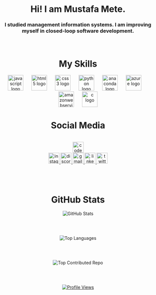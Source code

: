 <h1 align="center">Hi! I am Mustafa Mete.</h1>
<h3 align="center">I studied management information systems. I am improving myself in closed-loop software development.</h3>

###
</br>
 <h1 align="center">My Skills</h1>
<div align="center">
  <img src="https://cdn.jsdelivr.net/gh/devicons/devicon/icons/javascript/javascript-original.svg" height="50" alt="javascript logo"  />
  <img width="18" />
  <img src="https://cdn.jsdelivr.net/gh/devicons/devicon/icons/html5/html5-original.svg" height="50" alt="html5 logo"  />
  <img width="18" />
  <img src="https://cdn.jsdelivr.net/gh/devicons/devicon/icons/css3/css3-original.svg" height="50" alt="css3 logo"  />
  <img width="18" />
  <img src="https://cdn.jsdelivr.net/gh/devicons/devicon/icons/python/python-original.svg" height="50" alt="python logo"  />
  <img width="18" />
  <img src="https://cdn.jsdelivr.net/gh/devicons/devicon/icons/anaconda/anaconda-original.svg" height="50" alt="anaconda logo"  />
  <img width="18" />
  <img src="https://cdn.jsdelivr.net/gh/devicons/devicon/icons/azure/azure-original.svg" height="50" alt="azure logo"  />
  <img width="18" />
  <img src="https://cdn.jsdelivr.net/gh/devicons/devicon/icons/amazonwebservices/amazonwebservices-original.svg" height="50" alt="amazonwebservices logo"  />
  <img width="18" />
  <img src="https://cdn.jsdelivr.net/gh/devicons/devicon/icons/c/c-original.svg" height="50" alt="c logo"  />
</div>

###
 <h1 align="center">Social Media</h1>
</br>
<div align="center">
  <a href="https://codepen.io/Mustafametex31" target="_blank">
    <img src="https://img.shields.io/static/v1?message=Code Pen&logo=codepen&label=&color=F5460E&logoColor=white&labelColor=&style=for-the-badge" height="35" alt="codepen logo"  />
  </a>
  <div align="center">
  <a href="https://www.instagram.com/mustafa_mx31/" target="_blank">
    <img src="https://img.shields.io/static/v1?message=Instagram&logo=instagram&label=&color=E4405F&logoColor=white&labelColor=&style=for-the-badge" height="35" alt="instagram logo"  />
  </a>
  <a href="https://discord.gg/libertynetwork" target="_blank">
    <img src="https://img.shields.io/static/v1?message=Discord&logo=discord&label=&color=7289DA&logoColor=white&labelColor=&style=for-the-badge" height="35" alt="discord logo"  />
  </a>
  <a href="mustafametehatay@gmail.com" target="_blank">
    <img src="https://img.shields.io/static/v1?message=Gmail&logo=gmail&label=&color=D14836&logoColor=white&labelColor=&style=for-the-badge" height="35" alt="gmail logo"  />
  </a>
  <a href="https://www.linkedin.com/in/mustafa-mete-b5283525b/" target="_blank">
    <img src="https://img.shields.io/static/v1?message=LinkedIn&logo=linkedin&label=&color=0077B5&logoColor=white&labelColor=&style=for-the-badge" height="35" alt="linkedin logo"  />
  </a>
  <a href="https://twitter.com/mustafamxv1" target="_blank">
    <img src="https://img.shields.io/static/v1?message=Twitter&logo=twitter&label=&color=1DA1F2&logoColor=white&labelColor=&style=for-the-badge" height="35" alt="twitter logo"  />
  </a>
</div>


###


</br>
</br>

 <h1 align="center">GitHub Stats</h1>
<p align="center">
  <img src="https://github-readme-stats.vercel.app/api?username=Mustafazxcv&theme=dark&hide_border=false&include_all_commits=true&count_private=true" alt="GitHub Stats" />
</p>

</br>
</br>

<p align="center">
  <img src="https://github-readme-stats.vercel.app/api/top-langs/?username=Mustafazxcv&theme=dark&hide_border=false&include_all_commits=true&count_private=true&layout=compact" alt="Top Languages" />
</p>

</br>
</br>

<p align="center">
  <img src="https://github-contributor-stats.vercel.app/api?username=Mustafazxcv&limit=5&theme=dark&combine_all_yearly_contributions=true" alt="Top Contributed Repo" />
</p>

</br>
</br>

<p align="center">
  <a href="https://visitcount.itsvg.in/api?id=Mustafazxcv&icon=0&color=0">
    <img src="https://visitcount.itsvg.in/api?id=Mustafazxcv&icon=0&color=0" alt="Profile Views" />
  </a>
</p>
